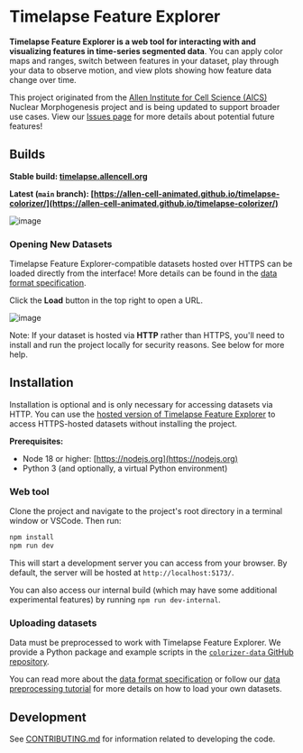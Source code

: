 # Timelapse Feature Explorer

**Timelapse Feature Explorer is a web tool for interacting with and visualizing features in time-series segmented data**. You can apply color maps and ranges,
switch between features in your dataset, play through your data to observe motion, and view plots showing how feature data change over time.

This project originated from the [Allen Institute for Cell Science (AICS)](https://alleninstitute.org/division/cell-science/) Nuclear Morphogenesis
project and is being updated to support broader use cases. View our [Issues page](https://github.com/allen-cell-animated/timelapse-colorizer/issues)
for more details about potential future features!

## Builds

**Stable build: [timelapse.allencell.org](https://timelapse.allencell.org)**

**Latest (`main` branch): [https://allen-cell-animated.github.io/timelapse-colorizer/](https://allen-cell-animated.github.io/timelapse-colorizer/)**

![image](https://github.com/allen-cell-animated/timelapse-colorizer/assets/30200665/81130299-7e75-4fc2-a344-19aba7aae8a5)

### Opening New Datasets

Timelapse Feature Explorer-compatible datasets hosted over HTTPS can be loaded directly from the interface! More details can be found in the [data format specification](https://github.com/allen-cell-animated/colorizer-data/blob/main/documentation/DATA_FORMAT.md).

Click the **Load** button in the top right to open a URL.

![image](https://github.com/allen-cell-animated/timelapse-colorizer/assets/30200665/e2631a78-b0d6-49fc-bb93-cefc94a91a53)

Note: If your dataset is hosted via **HTTP** rather than HTTPS, you'll need to install and run the project locally for security reasons. See below for more help.

## Installation

Installation is optional and is only necessary for accessing datasets via HTTP. You can use the [hosted version of Timelapse Feature Explorer](https://timelapse.allencell.org)
to access HTTPS-hosted datasets without installing the project.

**Prerequisites:**

- Node 18 or higher: [https://nodejs.org](https://nodejs.org)
- Python 3 (and optionally, a virtual Python environment)

### Web tool

Clone the project and navigate to the project's root directory in a terminal window or VSCode. Then run:

```bash
npm install
npm run dev
```

This will start a development server you can access from your browser. By default, the server will be hosted at `http://localhost:5173/`.

You can also access our internal build (which may have some additional experimental features) by running `npm run dev-internal`.

### Uploading datasets

Data must be preprocessed to work with Timelapse Feature Explorer. We provide a Python package and example scripts in the [`colorizer-data` GitHub repository](https://github.com/allen-cell-animated/colorizer-data).

 You can read more about the [data format specification](https://github.com/allen-cell-animated/colorizer-data/blob/main/documentation/DATA_FORMAT.md) or follow our [data preprocessing tutorial](https://github.com/allen-cell-animated/colorizer-data/blob/main/documentation/getting_started_guide/GETTING_STARTED.ipynb) for more details on how to load your own datasets.

## Development

See [CONTRIBUTING.md](CONTRIBUTING.md) for information related to developing the code.
